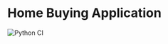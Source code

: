# Home Buying Application

![Python CI](https://github.com/your-username/first-home-london/actions/workflows/python-ci.yml/badge.svg)